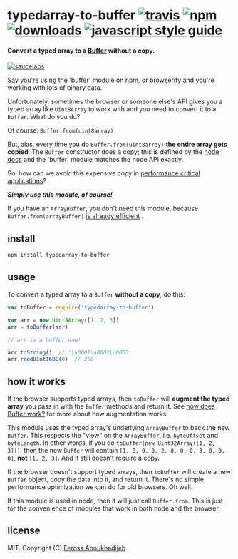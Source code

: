 # typedarray-to-buffer [![travis][travis-image]][travis-url] [![npm][npm-image]][npm-url] [![downloads][downloads-image]][downloads-url] [![javascript style guide][standard-image]][standard-url]

[travis-image]: https://img.shields.io/travis/feross/typedarray-to-buffer/master.svg

[travis-url]: https://travis-ci.org/feross/typedarray-to-buffer

[npm-image]: https://img.shields.io/npm/v/typedarray-to-buffer.svg

[npm-url]: https://npmjs.org/package/typedarray-to-buffer

[downloads-image]: https://img.shields.io/npm/dm/typedarray-to-buffer.svg

[downloads-url]: https://npmjs.org/package/typedarray-to-buffer

[standard-image]: https://img.shields.io/badge/code_style-standard-brightgreen.svg

[standard-url]: https://standardjs.com

#### Convert a typed array to a [Buffer](https://github.com/feross/buffer) without a copy.

[![saucelabs][saucelabs-image]][saucelabs-url]

[saucelabs-image]: https://saucelabs.com/browser-matrix/typedarray-to-buffer.svg

[saucelabs-url]: https://saucelabs.com/u/typedarray-to-buffer

Say you're using the ['buffer'](https://github.com/feross/buffer) module on npm, or
[browserify](http://browserify.org/) and you're working with lots of binary data.

Unfortunately, sometimes the browser or someone else's API gives you a typed array like
`Uint8Array` to work with and you need to convert it to a `Buffer`. What do you do?

Of course: `Buffer.from(uint8array)`

But, alas, every time you do `Buffer.from(uint8array)` **the entire array gets copied**. The `Buffer` constructor does a
copy; this is defined by the [node docs](http://nodejs.org/api/buffer.html) and the 'buffer' module matches the node API
exactly.

So, how can we avoid this expensive copy in
[performance critical applications](https://github.com/feross/buffer/issues/22)?

***Simply use this module, of course!***

If you have an `ArrayBuffer`, you don't need this module, because
`Buffer.from(arrayBuffer)`
[is already efficient](https://nodejs.org/api/buffer.html#buffer_class_method_buffer_from_arraybuffer_byteoffset_length)
.

## install

```bash
npm install typedarray-to-buffer
```

## usage

To convert a typed array to a `Buffer` **without a copy**, do this:

```js
var toBuffer = require('typedarray-to-buffer')

var arr = new Uint8Array([1, 2, 3])
arr = toBuffer(arr)

// arr is a buffer now!

arr.toString()  // '\u0001\u0002\u0003'
arr.readUInt16BE(0)  // 258
```

## how it works

If the browser supports typed arrays, then `toBuffer` will **augment the typed array** you pass in with the `Buffer`
methods and return it. See [how does Buffer work?](https://github.com/feross/buffer#how-does-it-work) for more about how
augmentation works.

This module uses the typed array's underlying `ArrayBuffer` to back the new `Buffer`. This respects the "view" on
the `ArrayBuffer`, i.e. `byteOffset` and `byteLength`. In other words, if you do `toBuffer(new Uint32Array([1, 2, 3]))`,
then the new `Buffer` will contain `[1, 0, 0, 0, 2, 0, 0, 0, 3, 0, 0, 0]`, **not** `[1, 2, 3]`. And it still doesn't
require a copy.

If the browser doesn't support typed arrays, then `toBuffer` will create a new `Buffer`
object, copy the data into it, and return it. There's no simple performance optimization we can do for old browsers. Oh
well.

If this module is used in node, then it will just call `Buffer.from`. This is just for the convenience of modules that
work in both node and the browser.

## license

MIT. Copyright (C) [Feross Aboukhadijeh](http://feross.org).
